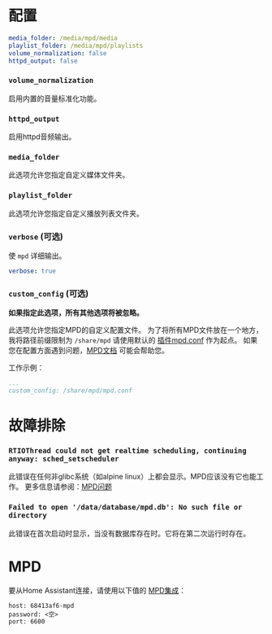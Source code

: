 # 配置

```yaml
media_folder: /media/mpd/media
playlist_folder: /media/mpd/playlists
volume_normalization: false
httpd_output: false
```

### `volume_normalization`

启用内置的音量标准化功能。

### `httpd_output`

启用httpd音频输出。

### `media_folder`

此选项允许您指定自定义媒体文件夹。

### `playlist_folder`

此选项允许您指定自定义播放列表文件夹。

### `verbose` (可选)

使 `mpd` 详细输出。

```yaml
verbose: true
```

### `custom_config` (可选)

**如果指定此选项，所有其他选项将被忽略。**

此选项允许您指定MPD的自定义配置文件。
为了将所有MPD文件放在一个地方，我将路径前缀限制为 `/share/mpd`
请使用默认的 [插件mpd.conf](https://github.com/Poeschl/Hassio-Addons/blob/main/mpd/root/etc/mpd.conf) 作为起点。
如果您在配置方面遇到问题，[MPD文档](https://www.musicpd.org/doc/html/user.html#configuration) 可能会帮助您。

工作示例：

```yaml
...
custom_config: /share/mpd/mpd.conf
```

# 故障排除

### `RTIOThread could not get realtime scheduling, continuing anyway: sched_setscheduler`

此错误在任何非glibc系统（如alpine linux）上都会显示。MPD应该没有它也能工作。
更多信息请参阅：[MPD问题](https://github.com/MusicPlayerDaemon/MPD/issues/218)

### `Failed to open '/data/database/mpd.db': No such file or directory`

此错误在首次启动时显示，当没有数据库存在时。它将在第二次运行时存在。

# MPD

要从Home Assistant连接，请使用以下值的 [MPD集成](https://www.home-assistant.io/integrations/mpd/)：

```text
host: 68413af6-mpd
password: <空>
port: 6600